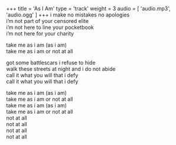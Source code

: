 +++
title = 'As I Am'
type = 'track'
weight = 3
audio = [
    'audio.mp3',
    'audio.ogg'
]
+++
i make no mistakes no apologies  
i’m not part of your censored elite  
i’m not here to line your pocketbook  
i’m not here for your charity

take me as i am (as i am)  
take me as i am or not at all

got some battlescars i refuse to hide  
walk these streets at night and i do not abide  
call it what you will that i defy  
call it what you will that i defy

take me as i am (as i am)  
take me as i am or not at all  
take me as i am (as i am)  
take me as i am or not at all  
not at all  
not at all  
not at all  
not at all
